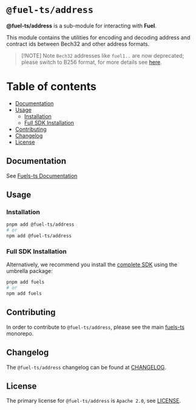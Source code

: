 # `@fuel-ts/address`

**@fuel-ts/address** is a sub-module for interacting with **Fuel**.

This module contains the utilities for encoding and decoding address and contract ids between Bech32 and other address formats.

> [!NOTE] Note
> `Bech32` addresses like `fuel1..` are now deprecated; please switch to B256 format, for more details see [here](https://docs.fuel.network/docs/specs/abi/argument-encoding/#b256).

# Table of contents

- [Documentation](#documentation)
- [Usage](#usage)
  - [Installation](#installation)
  - [Full SDK Installation](#full-sdk-installation)
- [Contributing](#contributing)
- [Changelog](#changelog)
- [License](#license)

## Documentation

See [Fuels-ts Documentation](https://docs.fuel.network/docs/fuels-ts/types/address/)

## Usage

### Installation

```sh
pnpm add @fuel-ts/address
# or
npm add @fuel-ts/address
```

### Full SDK Installation

Alternatively, we recommend you install the [complete SDK](https://github.com/FuelLabs/fuels-ts) using the umbrella package:

```sh
pnpm add fuels
# or
npm add fuels
```

## Contributing

In order to contribute to `@fuel-ts/address`, please see the main [fuels-ts](https://github.com/FuelLabs/fuels-ts) monorepo.

## Changelog

The `@fuel-ts/address` changelog can be found at [CHANGELOG](./CHANGELOG.md).

## License

The primary license for `@fuel-ts/address` is `Apache 2.0`, see [LICENSE](./LICENSE).
